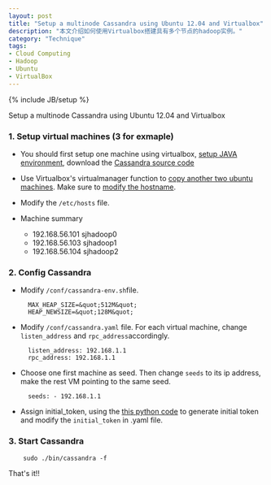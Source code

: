 ```yaml
---
layout: post
title: "Setup a multinode Cassandra using Ubuntu 12.04 and Virtualbox"
description: "本文介绍如何使用Virtualbox搭建具有多个节点的hadoop实例。" 
category: "Technique"
tags:
- Cloud Computing
- Hadoop
- Ubuntu
- VirtualBox
---
```

{% include JB/setup %} 

Setup a multinode Cassandra using Ubuntu 12.04 and Virtualbox

### 1. Setup virtual machines (3 for exmaple)

- You should first setup one machine using virtualbox, <a href="http://anotherbug.com/blog/2011/10/ubuntu-11-04_install_java/">setup JAVA environment</a>, download the <a href="http://www.apache.org/dyn/closer.cgi?path=/cassandra/1.1.1/apache-cassandra-1.1.1-bin.tar.gz">Cassandra source code</a> 

- Use Virtualbox's virtualmanager function to <a href="http://anotherbug.com/blog/2012/05/virtualbox-%E4%BF%AE%E6%94%B9uuid%E5%AE%9E%E7%8E%B0%E7%A1%AC%E7%9B%98%E5%A4%8D%E5%88%B6/">copy another two ubuntu machines</a>. Make sure to <a href="http://anotherbug.com/blog/2012/04/%E5%A6%82%E4%BD%95%E4%BF%AE%E6%94%B9ubuntu%E7%9A%84hostname/">modify the hostname</a>.
 
- Modify the	`/etc/hosts` file. 
- Machine summary      
	- 192.168.56.101 sjhadoop0
	- 192.168.56.103 sjhadoop1
   - 192.168.56.104 sjhadoop2
   
### 2. Config Cassandra
- Modify `/conf/cassandra-env.sh`file.

		MAX_HEAP_SIZE=&quot;512M&quot;
		HEAP_NEWSIZE=&quot;128M&quot;

- Modify `/conf/cassandra.yaml` file. For each virtual machine, change `listen_address` and `rpc_address`accordingly.

		listen_address: 192.168.1.1
		rpc_address: 192.168.1.1

- Choose one first machine as seed. Then change `seeds` to its ip address, make the rest VM pointing to the same seed.

		seeds: - 192.168.1.1

- Assign initial_token, using the <a href="http://anotherbug.com/blog/nodeToken.py">this python code</a> to generate initial token and modify the `initial_token` in .yaml file.

### 3. Start Cassandra

		sudo ./bin/cassandra -f

That's it!!